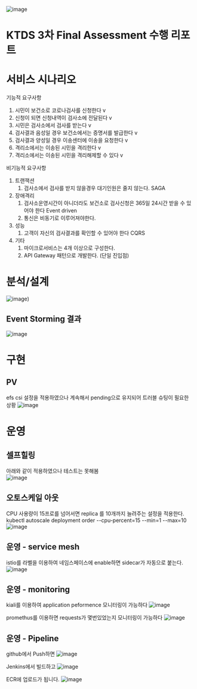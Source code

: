 ![image](https://github.com/otonowook/food-delivery/assets/152375871/ab8797e8-209f-440e-b1e0-5a305f089db0)

# KTDS 3차 Final Assessment 수행 리포트


# 서비스 시나리오

기능적 요구사항
1. 시민이 보건소로 코로나검사를 신청한다 v
2. 신청이 되면 신청내역이 검사소에 전달된다 v
3. 시민은 검사소에서 검사를 받는다 v
5. 검사결과 음성일 경우 보건소에서는 증명서를 발급한다 v
6. 검사결과 양성일 경우 이송센터에 이송을 요청한다 v
7. 격리소에서는 이송된 시민을 격리한다 v
8. 격리소에서는 이송된 시민을 격리해제할 수 있다 v
    

비기능적 요구사항  
1. 트랜잭션
    1. 검사소에서 검사를 받지 않을경우 대기인원은 줄지 않는다.  SAGA
2. 장애격리
    1. 검사소운영시간이 아니더라도 보건소로 검사신청은 365일 24시간 받을 수 있어야 한다  Event driven
    2. 통신은 비동기로 이루어져야한다.
3. 성능
    1. 고객이 자신의 검사결과를 확인할 수 있어야 한다  CQRS
4. 기타
    1. 마이크로서비스는 4개 이상으로 구성한다.
    2. API Gateway 패턴으로 개발한다. (단일 진입점)


# 분석/설계
 ![image](https://github.com/otonowook/covidprevention/assets/152375871/5eb66574-f9e4-4008-9a35-d2616feff0c9))

## Event Storming 결과
![image](https://github.com/otonowook/covidprevention/assets/152375871/e43a765d-aefb-43a5-8ad9-f75fb5925f07)

# 구현

## PV 
efs csi 설정을 적용하였으나 계속해서 pending으로 유지되어 트러블 슈팅이 필요한 상황
![image](https://github.com/otonowook/covidprevention/assets/152375871/0562fb31-75d3-4e29-bea8-6d3c0b61cd95)



# 운영

## 셀프힐링
아래와 같이 적용하였으나 테스트는 못해봄         
![image](https://github.com/otonowook/covidprevention/assets/152375871/70c75d86-a0ba-4127-ac2e-05cdeb7e65d5)

## 오토스케일 아웃
CPU 사용량이 15프로를 넘어서면 replica 를 10개까지 늘려주는 설정을 적용한다. 
kubectl autoscale deployment order --cpu-percent=15 --min=1 --max=10
![image](https://github.com/otonowook/covidprevention/assets/152375871/d1f73c07-29e9-481b-8e9d-0ccf288f7f1d)

## 운영 - service mesh
istio를 라벨을 이용하여 네임스페이스에 enable하면 sidecar가 자동으로 붙는다.
![image](https://github.com/otonowook/covidprevention/assets/152375871/2f21d159-a2f9-452e-84c5-19147cafefb0)

## 운영 - monitoring
kiali를 이용하여 application peformence 모니터링이 가능하다
![image](https://github.com/otonowook/covidprevention/assets/152375871/43e9a299-86e0-48ad-91d6-bd131214a460)

promethus를 이용하면 requests가 몇번있었는지 모니터링이 가능하다
![image](https://github.com/otonowook/covidprevention/assets/152375871/7d677425-ecdf-48f5-b428-9424b517d1b9)

## 운영 - Pipeline
github에서 Push하면 
![image](https://github.com/otonowook/covidprevention/assets/152375871/858d350b-65f8-4ae7-ac30-cf7985315d60)

Jenkins에서 빌드하고 
![image](https://github.com/otonowook/covidprevention/assets/152375871/59ab46f3-8488-46b1-baec-7d631345ab75)

ECR에 업로드가 됩니다.
![image](https://github.com/otonowook/covidprevention/assets/152375871/702056b7-cd7a-42b1-a311-4d57f742309b)
